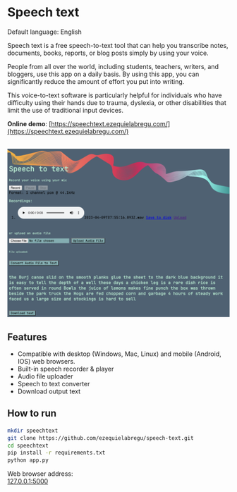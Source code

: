 # Speech text

Default language: English

Speech text is a free speech-to-text tool that can help you transcribe notes, documents, books, reports, or blog posts simply by using your voice.

People from all over the world, including students, teachers, writers, and bloggers, use this app on a daily basis. By using this app, you can significantly reduce the amount of effort you put into writing.

This voice-to-text software is particularly helpful for individuals who have difficulty using their hands due to trauma, dyslexia, or other disabilities that limit the use of traditional input devices.

**Online demo**:
[https://speechtext.ezequielabregu.com/](https://speechtext.ezequielabregu.com/)

&nbsp;
![Speech Text](/static/speechtext_demo.png)

## Features

- Compatible with desktop (Windows, Mac, Linux) and mobile (Android, IOS) web browsers.
- Built-in speech recorder & player
- Audio file uploader
- Speech to text converter
- Download output text
  
## How to run

```bash
mkdir speechtext
git clone https://github.com/ezequielabregu/speech-text.git
cd speechtext
pip install -r requirements.txt
python app.py
```

Web browser address:\
[127.0.0.1:5000](http://127.0.0.1:5000/)
